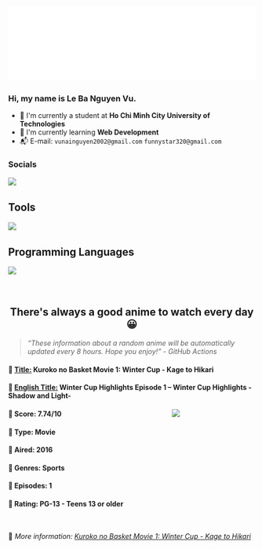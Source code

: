 
<img src="svg/nai.svg" />

<br />

<h3>Hi, my name is <strong>Le Ba Nguyen Vu</strong>.</h3>

- 🏫 I'm currently a student at **Ho Chi Minh City University of Technologies**
- 👀 I'm currently learning **Web Development**
- 📬 E-mail: `vunainguyen2002@gmail.com` `funnystar320@gmail.com`


<h3>Socials</h3>
<a target="_blank" href="https://instagram.com/vu.le1352"><img src="https://img.shields.io/badge/Instagram-%23E4405F.svg?style=for-the-badge&logo=Instagram&logoColor=white" /></a>

<p>
  <h2>Tools</h2>
  <a href="https://skillicons.dev">
    <img src="https://skillicons.dev/icons?i=git,dotnet,mongodb,express,react,nodejs,bootstrap,tailwind,laravel,docker&theme=dark" />
  </a>

  <br />

  <h2>Programming Languages</h2>

  <a href="https://skillicons.dev">
    <img src="https://skillicons.dev/icons?i=javascript,typescript,html,css,cs,php&theme=dark" />
  </a>
</p>

<br />

<h2 align="center">There's always a good anime to watch every day 😀</h2>

<blockquote>
<i>
<q>These information about a random anime will be automatically updated every 8 hours. Hope you enjoy!</q> - GitHub Actions
</i>
</blockquote>

<h4>
  <strong>🥭 <u>Title:</u></strong> Kuroko no Basket Movie 1: Winter Cup - Kage to Hikari
</h4>

<h4>🌿 <u>English Title:</u> Winter Cup Highlights Episode 1 – Winter Cup Highlights -Shadow and Light-</h4>

<img align="right" width="170" src=https://cdn.myanimelist.net/images/anime/5/82691.jpg />

<h4>🌱 Score: 7.74/10</h4>

<h4>🌲 Type: Movie</h4>

<h4>🌴 Aired: 2016</h4>

<h4>🌵 Genres: Sports</h4>

<h4>🥑 Episodes: 1</h4>

<h4>🍏 Rating: PG-13 - Teens 13 or older</h4>

<br />

🍂 *More information: [Kuroko no Basket Movie 1: Winter Cup - Kage to Hikari](https://myanimelist.net/anime/32869/Kuroko_no_Basket_Movie_1__Winter_Cup_-_Kage_to_Hikari)*
    